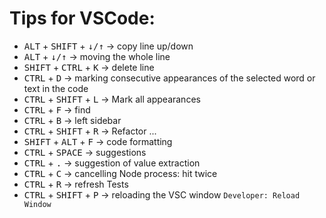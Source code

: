 # Tips for VSCode:

- <kbd>ALT</kbd> + <kbd>SHIFT</kbd> + <kbd>↓/↑</kbd> -> copy line up/down  
- <kbd>ALT</kbd> + <kbd>↓/↑</kbd> -> moving the whole line  
- <kbd>SHIFT</kbd> + <kbd>CTRL</kbd> + <kbd>K</kbd> -> delete line  
- <kbd>CTRL</kbd> + <kbd>D</kbd> -> marking consecutive appearances of the selected word or text in the code    
- <kbd>CTRL</kbd> + <kbd>SHIFT</kbd> + <kbd>L</kbd> -> Mark all appearances 
- <kbd>CTRL</kbd> + <kbd>F</kbd> -> find  
- <kbd>CTRL</kbd> + <kbd>B</kbd> -> left sidebar  
- <kbd>CTRL</kbd> + <kbd>SHIFT</kbd> + <kbd>R</kbd> -> Refactor ...  
- <kbd>SHIFT</kbd> + <kbd>ALT</kbd> + <kbd>F</kbd> -> code formatting  
- <kbd>CTRL</kbd> + <kbd>SPACE</kbd> -> suggestions  
- <kbd>CTRL</kbd> + <kbd>.</kbd> -> suggestion of value extraction  
- <kbd>CTRL</kbd> + <kbd>C</kbd> -> cancelling Node process: hit twice  
- <kbd>CTRL</kbd> + <kbd>R</kbd> -> refresh Tests  
- <kbd>CTRL</kbd> + <kbd>SHIFT</kbd> + <kbd>P</kbd> -> reloading the VSC window `Developer: Reload Window`